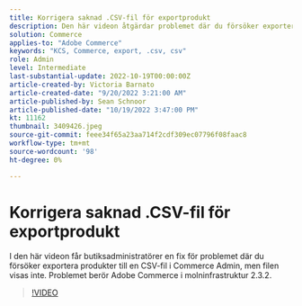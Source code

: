 ```yaml
---
title: Korrigera saknad .CSV-fil för exportprodukt
description: Den här videon åtgärdar problemet där du försöker exportera produkter till en CSV-fil i Commerce Admin, men filen visas inte. Det här problemet berör Adobe Commerce i molninfrastruktur 2.3.2.Vem är den här videon till? - Förvara administratörer4.
solution: Commerce
applies-to: "Adobe Commerce"
keywords: "KCS, Commerce, export, .csv, csv"
role: Admin
level: Intermediate
last-substantial-update: 2022-10-19T00:00:00Z
article-created-by: Victoria Barnato
article-created-date: "9/20/2022 3:21:00 AM"
article-published-by: Sean Schnoor
article-published-date: "10/19/2022 3:47:00 PM"
kt: 11162
thumbnail: 3409426.jpeg
source-git-commit: feee34f65a23aa714f2cdf309ec07796f08faac8
workflow-type: tm+mt
source-wordcount: '98'
ht-degree: 0%

---
```



# Korrigera saknad .CSV-fil för exportprodukt

I den här videon får butiksadministratörer en fix för problemet där du försöker exportera produkter till en CSV-fil i Commerce Admin, men filen visas inte. Problemet berör Adobe Commerce i molninfrastruktur 2.3.2.


>[!VIDEO](https://video.tv.adobe.com/v/3409426/?quality=12&learn=on)
